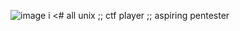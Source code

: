 ![image](https://64.media.tumblr.com/3791a9c43cb16120853e54548ba393db/tumblr_o2fwttFAGE1uf5j8co1_500.gifv)
i <# all unix ;; ctf player ;; aspiring pentester
